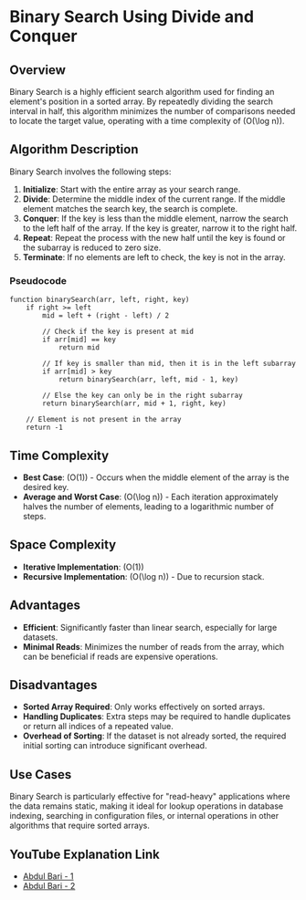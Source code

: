 # Binary Search Using Divide and Conquer

## Overview

Binary Search is a highly efficient search algorithm used for finding an element's position in a sorted array. By repeatedly dividing the search interval in half, this algorithm minimizes the number of comparisons needed to locate the target value, operating with a time complexity of \(O(\log n)\).

## Algorithm Description

Binary Search involves the following steps:

1. **Initialize**: Start with the entire array as your search range.
2. **Divide**: Determine the middle index of the current range. If the middle element matches the search key, the search is complete.
3. **Conquer**: If the key is less than the middle element, narrow the search to the left half of the array. If the key is greater, narrow it to the right half.
4. **Repeat**: Repeat the process with the new half until the key is found or the subarray is reduced to zero size.
5. **Terminate**: If no elements are left to check, the key is not in the array.

### Pseudocode

```plaintext
function binarySearch(arr, left, right, key)
    if right >= left
        mid = left + (right - left) / 2

        // Check if the key is present at mid
        if arr[mid] == key
            return mid

        // If key is smaller than mid, then it is in the left subarray
        if arr[mid] > key
            return binarySearch(arr, left, mid - 1, key)

        // Else the key can only be in the right subarray
        return binarySearch(arr, mid + 1, right, key)

    // Element is not present in the array
    return -1
```
## Time Complexity

- **Best Case**: \(O(1)\) - Occurs when the middle element of the array is the desired key.
- **Average and Worst Case**: \(O(\log n)\) - Each iteration approximately halves the number of elements, leading to a logarithmic number of steps.

## Space Complexity

- **Iterative Implementation**: \(O(1)\)
- **Recursive Implementation**: \(O(\log n)\) - Due to recursion stack.

## Advantages

- **Efficient**: Significantly faster than linear search, especially for large datasets.
- **Minimal Reads**: Minimizes the number of reads from the array, which can be beneficial if reads are expensive operations.

## Disadvantages

- **Sorted Array Required**: Only works effectively on sorted arrays.
- **Handling Duplicates**: Extra steps may be required to handle duplicates or return all indices of a repeated value.
- **Overhead of Sorting**: If the dataset is not already sorted, the required initial sorting can introduce significant overhead.

## Use Cases

Binary Search is particularly effective for "read-heavy" applications where the data remains static, making it ideal for lookup operations in database indexing, searching in configuration files, or internal operations in other algorithms that require sorted arrays.

## YouTube Explanation Link

- [Abdul Bari - 1](https://www.youtube.com/watch?v=C2apEw9pgtw)
- [Abdul Bari - 2](https://www.youtube.com/watch?v=uEUXGcc2VXM)